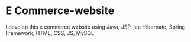 # E Commerce-website
I develop this e commerce website using Java, JSP, jee Hibernate, Spring Framework, HTML, CSS, JS, MySQL
